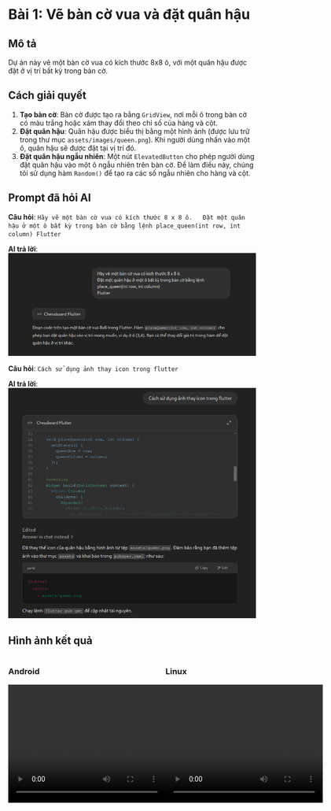 # Bài 1: Vẽ bàn cờ vua và đặt quân hậu

## Mô tả

Dự án này vẽ một bàn cờ vua có kích thước 8x8 ô, với một quân hậu được đặt ở vị trí bất kỳ trong bàn cờ.

## Cách giải quyết

1. **Tạo bàn cờ**: Bàn cờ được tạo ra bằng `GridView`, nơi mỗi ô trong bàn cờ có màu trắng hoặc xám thay đổi theo chỉ số của hàng và cột.
2. **Đặt quân hậu**: Quân hậu được biểu thị bằng một hình ảnh (được lưu trữ trong thư mục `assets/images/queen.png`). Khi người dùng nhấn vào một ô, quân hậu sẽ được đặt tại vị trí đó.
3. **Đặt quân hậu ngẫu nhiên**: Một nút `ElevatedButton` cho phép người dùng đặt quân hậu vào một ô ngẫu nhiên trên bàn cờ. Để làm điều này, chúng tôi sử dụng hàm `Random()` để tạo ra các số ngẫu nhiên cho hàng và cột.

## Prompt đã hỏi AI

**Câu hỏi**: `Hãy vẽ một bàn cờ vua có kích thước 8 x 8 ô.  
Đặt một quân hậu ở một ô bất kỳ trong bàn cờ bằng lệnh place_queen(int row, int column) Flutter`

**AI trả lời**:
![Câu 1](./assets/c1.png)

**Câu hỏi**: `Cách sử dụng ảnh thay icon trong flutter`

**AI trả lời**:
![Câu 2](./assets/c2.png)

## Hình ảnh kết quả

<div style="display: flex; justify-content: space-between;">
    <div>
        <h3>Android</h3>
        <video width="320" height="240" controls>
        <source src="./assets/board_queen_m.mp4" type="video/mp4">
        Your browser does not support the video tag.
        </video>
    </div>
    <div>
        <h3>Linux</h3>
        <video width="320" height="240" controls>
        <source src="./assets/board_queen_l.mp4" type="video/mp4">
        Your browser does not support the video tag.
        </video>
    </div>
</div>
